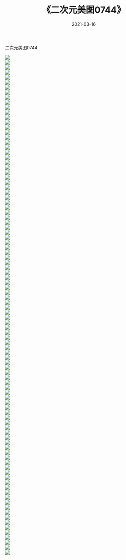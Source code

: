 ﻿---
layout: post
title:  《二次元美图0744》
date:   2021-03-16
img: http://imgx.orgx.ga/二次元/2021/二次元美图0744/000.jpg
categories: [美女, 清纯, 唯美]
---

二次元美图0744

 ![](http://imgx.orgx.ga/二次元/2021/二次元美图0744/001.png) <br>![](http://imgx.orgx.ga/二次元/2021/二次元美图0744/002.png) <br>![](http://imgx.orgx.ga/二次元/2021/二次元美图0744/003.png) <br>![](http://imgx.orgx.ga/二次元/2021/二次元美图0744/004.png) <br>![](http://imgx.orgx.ga/二次元/2021/二次元美图0744/005.png) <br>![](http://imgx.orgx.ga/二次元/2021/二次元美图0744/006.png) <br>![](http://imgx.orgx.ga/二次元/2021/二次元美图0744/007.png) <br>![](http://imgx.orgx.ga/二次元/2021/二次元美图0744/008.png) <br>![](http://imgx.orgx.ga/二次元/2021/二次元美图0744/009.png) <br>![](http://imgx.orgx.ga/二次元/2021/二次元美图0744/010.png) <br>![](http://imgx.orgx.ga/二次元/2021/二次元美图0744/011.png) <br>![](http://imgx.orgx.ga/二次元/2021/二次元美图0744/012.png) <br>![](http://imgx.orgx.ga/二次元/2021/二次元美图0744/013.png) <br>![](http://imgx.orgx.ga/二次元/2021/二次元美图0744/014.png) <br>![](http://imgx.orgx.ga/二次元/2021/二次元美图0744/015.png) <br>![](http://imgx.orgx.ga/二次元/2021/二次元美图0744/016.png) <br>![](http://imgx.orgx.ga/二次元/2021/二次元美图0744/017.png) <br>![](http://imgx.orgx.ga/二次元/2021/二次元美图0744/018.png) <br>![](http://imgx.orgx.ga/二次元/2021/二次元美图0744/019.png) <br>![](http://imgx.orgx.ga/二次元/2021/二次元美图0744/020.png) <br>![](http://imgx.orgx.ga/二次元/2021/二次元美图0744/021.png) <br>![](http://imgx.orgx.ga/二次元/2021/二次元美图0744/022.png) <br>![](http://imgx.orgx.ga/二次元/2021/二次元美图0744/023.png) <br>![](http://imgx.orgx.ga/二次元/2021/二次元美图0744/024.png) <br>![](http://imgx.orgx.ga/二次元/2021/二次元美图0744/025.png) <br>![](http://imgx.orgx.ga/二次元/2021/二次元美图0744/026.png) <br>![](http://imgx.orgx.ga/二次元/2021/二次元美图0744/027.png) <br>![](http://imgx.orgx.ga/二次元/2021/二次元美图0744/028.png) <br>![](http://imgx.orgx.ga/二次元/2021/二次元美图0744/029.png) <br>![](http://imgx.orgx.ga/二次元/2021/二次元美图0744/030.png) <br>![](http://imgx.orgx.ga/二次元/2021/二次元美图0744/031.png) <br>![](http://imgx.orgx.ga/二次元/2021/二次元美图0744/032.png) <br>![](http://imgx.orgx.ga/二次元/2021/二次元美图0744/033.png) <br>![](http://imgx.orgx.ga/二次元/2021/二次元美图0744/034.png) <br>![](http://imgx.orgx.ga/二次元/2021/二次元美图0744/035.png) <br>![](http://imgx.orgx.ga/二次元/2021/二次元美图0744/036.png) <br>![](http://imgx.orgx.ga/二次元/2021/二次元美图0744/037.png) <br>![](http://imgx.orgx.ga/二次元/2021/二次元美图0744/038.png) <br>![](http://imgx.orgx.ga/二次元/2021/二次元美图0744/039.png) <br>![](http://imgx.orgx.ga/二次元/2021/二次元美图0744/040.png) <br>![](http://imgx.orgx.ga/二次元/2021/二次元美图0744/041.png) <br>![](http://imgx.orgx.ga/二次元/2021/二次元美图0744/042.png) <br>![](http://imgx.orgx.ga/二次元/2021/二次元美图0744/043.png) <br>![](http://imgx.orgx.ga/二次元/2021/二次元美图0744/044.png) <br>![](http://imgx.orgx.ga/二次元/2021/二次元美图0744/045.png) <br>![](http://imgx.orgx.ga/二次元/2021/二次元美图0744/046.png) <br>![](http://imgx.orgx.ga/二次元/2021/二次元美图0744/047.png) <br>![](http://imgx.orgx.ga/二次元/2021/二次元美图0744/048.png) <br>![](http://imgx.orgx.ga/二次元/2021/二次元美图0744/049.png) <br>![](http://imgx.orgx.ga/二次元/2021/二次元美图0744/050.png) <br>![](http://imgx.orgx.ga/二次元/2021/二次元美图0744/051.png) <br>![](http://imgx.orgx.ga/二次元/2021/二次元美图0744/052.png) <br>![](http://imgx.orgx.ga/二次元/2021/二次元美图0744/053.png) <br>![](http://imgx.orgx.ga/二次元/2021/二次元美图0744/054.png) <br>![](http://imgx.orgx.ga/二次元/2021/二次元美图0744/055.png) <br>![](http://imgx.orgx.ga/二次元/2021/二次元美图0744/056.png) <br>![](http://imgx.orgx.ga/二次元/2021/二次元美图0744/057.png) <br>![](http://imgx.orgx.ga/二次元/2021/二次元美图0744/058.png) <br>![](http://imgx.orgx.ga/二次元/2021/二次元美图0744/059.png) <br>![](http://imgx.orgx.ga/二次元/2021/二次元美图0744/060.png) <br>![](http://imgx.orgx.ga/二次元/2021/二次元美图0744/061.png) <br>![](http://imgx.orgx.ga/二次元/2021/二次元美图0744/062.png) <br>![](http://imgx.orgx.ga/二次元/2021/二次元美图0744/063.png) <br>![](http://imgx.orgx.ga/二次元/2021/二次元美图0744/064.png) <br>![](http://imgx.orgx.ga/二次元/2021/二次元美图0744/065.png) <br>![](http://imgx.orgx.ga/二次元/2021/二次元美图0744/066.png) <br>![](http://imgx.orgx.ga/二次元/2021/二次元美图0744/067.png) <br>![](http://imgx.orgx.ga/二次元/2021/二次元美图0744/068.png) <br>![](http://imgx.orgx.ga/二次元/2021/二次元美图0744/069.png) <br>![](http://imgx.orgx.ga/二次元/2021/二次元美图0744/070.png) <br>![](http://imgx.orgx.ga/二次元/2021/二次元美图0744/071.png) <br>![](http://imgx.orgx.ga/二次元/2021/二次元美图0744/072.png) <br>![](http://imgx.orgx.ga/二次元/2021/二次元美图0744/073.png) <br>![](http://imgx.orgx.ga/二次元/2021/二次元美图0744/074.png) <br>![](http://imgx.orgx.ga/二次元/2021/二次元美图0744/075.png) <br>![](http://imgx.orgx.ga/二次元/2021/二次元美图0744/076.png) <br>![](http://imgx.orgx.ga/二次元/2021/二次元美图0744/077.png) <br>![](http://imgx.orgx.ga/二次元/2021/二次元美图0744/078.png) <br>![](http://imgx.orgx.ga/二次元/2021/二次元美图0744/079.png) <br>![](http://imgx.orgx.ga/二次元/2021/二次元美图0744/080.png) <br>![](http://imgx.orgx.ga/二次元/2021/二次元美图0744/081.png) <br>![](http://imgx.orgx.ga/二次元/2021/二次元美图0744/082.png) <br>![](http://imgx.orgx.ga/二次元/2021/二次元美图0744/083.png) <br>![](http://imgx.orgx.ga/二次元/2021/二次元美图0744/084.png) <br>![](http://imgx.orgx.ga/二次元/2021/二次元美图0744/085.png) <br>![](http://imgx.orgx.ga/二次元/2021/二次元美图0744/086.png) <br>![](http://imgx.orgx.ga/二次元/2021/二次元美图0744/087.png) <br>![](http://imgx.orgx.ga/二次元/2021/二次元美图0744/088.png) <br>![](http://imgx.orgx.ga/二次元/2021/二次元美图0744/089.png) <br>![](http://imgx.orgx.ga/二次元/2021/二次元美图0744/090.png) <br>![](http://imgx.orgx.ga/二次元/2021/二次元美图0744/091.png) <br>![](http://imgx.orgx.ga/二次元/2021/二次元美图0744/092.png) <br>![](http://imgx.orgx.ga/二次元/2021/二次元美图0744/093.png) <br>![](http://imgx.orgx.ga/二次元/2021/二次元美图0744/094.png) <br>![](http://imgx.orgx.ga/二次元/2021/二次元美图0744/095.png) <br>![](http://imgx.orgx.ga/二次元/2021/二次元美图0744/096.png) <br>![](http://imgx.orgx.ga/二次元/2021/二次元美图0744/097.png) <br>![](http://imgx.orgx.ga/二次元/2021/二次元美图0744/098.png) <br>![](http://imgx.orgx.ga/二次元/2021/二次元美图0744/099.png) <br>![](http://imgx.orgx.ga/二次元/2021/二次元美图0744/100.png) <br>